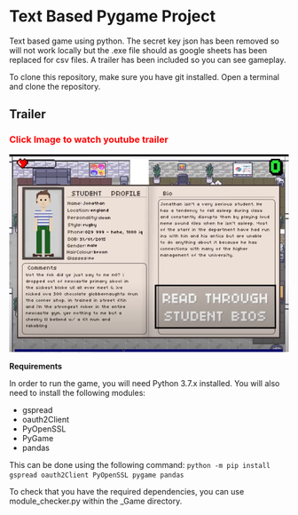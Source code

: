 # Text Based Pygame Project

Text based game using python. The secret key json has been removed so will not work locally but the .exe file should as google sheets has been replaced for csv files.  A trailer has been included so you can see gameplay.

To clone this repository, make sure you have git installed.
Open a terminal and clone the repository.

## Trailer

### <span style="color: red;">Click Image to watch youtube trailer</span>

[![Game Trailer](trailer.png)](https://www.youtube.com/watch?v=mlaFB_IZQW0)


**Requirements**

In order to run the game, you will need Python 3.7.x installed. You will also need to install the following modules:

- gspread
- oauth2Client
- PyOpenSSL
- PyGame
- pandas

This can be done using the following command:
`python -m pip install gspread oauth2Client PyOpenSSL pygame pandas`

To check that you have the required dependencies, you can use module_checker.py within the _Game directory. 